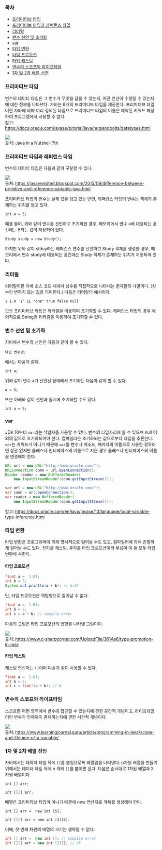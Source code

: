 ### 목차
- [프리미티브 타입](#프리미티브-타입)
- [프리미티브 타입과 레퍼런스 타입](#프리미티브-타입과-레퍼런스-타입)
- [리터럴](#리터럴)
- [변수 선언 및 초기화](#변수-선언-및-초기화)
- [var](#var)
- [타입 변환](#타입-변환)
- [타입 프로모션](#타입-프로모션)
- [타입 캐스팅](#타입-캐스팅)
- [변수의 스코프와 라이프타임](#변수의-스코프와-라이프타임)
- [1차 및 2차 배열 선언](#1차-및-2차-배열-선언)

### 프리미티브 타입
변수의 데이터 타입은 그 변수가 무엇을 담을 수 있는지, 어떤 연산이 수행될 수 있는지에 대한 정보를 나타낸다.
자바는 8개의 프리미티브 타입을 제공한다. 프리미티브 타입이란 자바에 의해 미리 정의된 타입으로
프리미티브 타입의 이름은 예약된 키워드 해당하여 프로그램에서 사용할 수 없다.
<br>참고: https://docs.oracle.com/javase/tutorial/java/nutsandbolts/datatypes.html

![](primitive-data-type.PNG)
<br>출처: Java In a Nutshell 7th

### 프리미티브 타입과 레퍼런스 타입
변수의 데이터 타입은 다음과 같이 구분할 수 있다.

![](type.png)
<br>출처: https://javarevisited.blogspot.com/2015/09/difference-between-primitive-and-reference-variable-java.html

프리미티브 타입의 변수는 실제 값을 담고 있는 반면,
레퍼런스 타입의 변수는 객체가 존재하는 위치를 담고 있다.

`int a = 5;`

예를 들어, 위와 같이 변수를 선언하고 초기화한 경우, 메모리에서 변수 a에 대응되는
공간에는 5라는 값이 저장되어 있다.

`Study study = new Study();`

하지만 위와 같이 stduy라는 레퍼런스 변수를 선언하고 Study 객체를 생성한 경우,
메모리에서 변수 study에 대응되는 공간에는 Study 객체가 존재하는 위치가 저장되어 있다.

### 리터럴
리터럴이란 자바 소스 코드 내에서 상수를 직접적으로 나타내는 문자들의 나열이다.
(상수란 변하지 않는 값을 의미한다.) 다음은 리터럴의 예시이다.

`1 1.0 '1' 1L "one" true false null`

모든 프리미티브 타입은 리터럴을 이용하여 초기화할 수 있다.
레퍼런스 타입의 경우 예외적으로 String만 리터럴을 이용하여 초기화할 수 있다.

### 변수 선언 및 초기화
자바에서 변수의 선언은 다음과 같이 할 수 있다.

`타입 변수명;`

예시는 다음과 같다.

`int a;`

위와 같이 변수 a가 선언된 상태에서
초기화는 다음과 같이 할 수 있다.

`a = 5;`

또는 아래와 같이 선언과 동시에 초기화할 수도 있다.

`int a = 5;`

### var

JDK 10부터 `var`라는 식별자를 사용할 수 있다.
변수의 타입자리에 쓸 수 있으며 null 이외의 값으로 초기화되어야 한다.
컴파일러는 초기화되는 값으로부터 타입을 추론한다.
`var`는 키워드가 아니기 때문에 `var`를 변수나 메소드, 패키지의 이름으로
사용한 경우라면 상관 없지만 클래스나 인터페이스의 이름으로 지은 경우
클래스나 인터페이스의 이름을 변경해야 한다.

```java
URL url = new URL("http://www.oracle.com/"); 
URLConnection conn = url.openConnection(); 
Reader reader = new BufferedReader(
    new InputStreamReader(conn.getInputStream()));
```

```java
var url = new URL("http://www.oracle.com/"); 
var conn = url.openConnection(); 
var reader = new BufferedReader(
    new InputStreamReader(conn.getInputStream()));
```

참고: https://docs.oracle.com/en/java/javase/13/language/local-variable-type-inference.html

### 타입 변환
타입 변환은 프로그래머에 의해 명시적으로 일어날 수도 있고,
컴파일러에 의해 은밀하게 일어날 수도 있다. 전자를 캐스팅, 후자를 타입 프로모션이라 부르며
이 둘 모두 타입 변환에 속한다.

#### 타입 프로모션
```java
float a =  1.0f;
int b = 5;
System.out.println(a + b); // 6.0f
```
단, 타입 프로모션은 역방향으로 일어날 수 없다.
```java
float a =  1.0f;
int b = 5;
int c = a + b; // compile error
```

다음의 그림은 타입 프로모션의 방향을 나타낸 그림이다.

![](type-promotion.jpg)
<br>출처: https://www.c-sharpcorner.com/UploadFile/3614a6/type-promotion-in-java

#### 타입 캐스팅
캐스팅 연산자는 `()`이며 다음과 같이 사용할 수 있다.
```java
float a =  1.0f;
int b = 5;
int c = (int)(a + b); // 6
```

### 변수의 스코프와 라이프타임
스코프란 어떤 영역에서 변수에 접근할 수 있는지에 관한 공간적 개념이고,
라이프타임이란 변수가 언제까지 존재하는지에 관한 시간적 개념이다.

![](scope-and-lifetime-of-a-variable.jpg)
<br>출처: https://www.learningjournal.guru/article/programming-in-java/scope-and-lifetime-of-a-variable/

### 1차 및 2차 배열 선언
자바에서는 데이터 타입 뒤에 `[]`를 붙임으로써 배열임을 나타낸다.
n차원 배열을 만들기 위해서는 데이터 타입 뒤에 n 개의 `[]`를 붙이면 된다.
다음은 순서대로 1차원 배열과 2차원 배열이다.

`int [] arr;`

`int [][] arr;`

배열은 프리미티브 타입이 아니기 때문에 new 연산자로 객체를 생성해야 한다.

`int [] arr =  new int [5];`

`int [][] arr = new int [3][6];`

이때, 첫 번째 차원의 배열의 크기는 생략될 수 없다.

```java
int [] arr =  new int []; // compile error
int [][] arr = new int [3][]; // ok
```